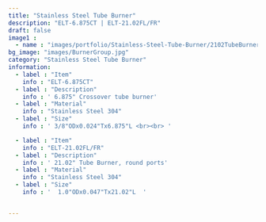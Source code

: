 ```yaml
---
title: "Stainless Steel Tube Burner"
description: "ELT-6.875CT | ELT-21.02FL/FR"
draft: false
image1 : 
  - name : "images/portfolio/Stainless-Steel-Tube-Burner/2102TubeBurnerSet.jpg"
bg_image: "images/BurnerGroup.jpg"
category: "Stainless Steel Tube Burner"
information:
  - label : "Item"
    info : "ELT-6.875CT"
  - label : "Description"
    info : ' 6.875" Crossover tube burner'
  - label : "Material"
    info : "Stainless Steel 304"
  - label : "Size"
    info : ' 3/8"ODx0.024"Tx6.875"L <br><br> '

  - label : "Item"
    info : "ELT-21.02FL/FR"
  - label : "Description"
    info : ' 21.02" Tube Burner, round ports'
  - label : "Material"
    info : "Stainless Steel 304"
  - label : "Size"
    info : '  1.0"ODx0.047"Tx21.02"L  '


---
```

